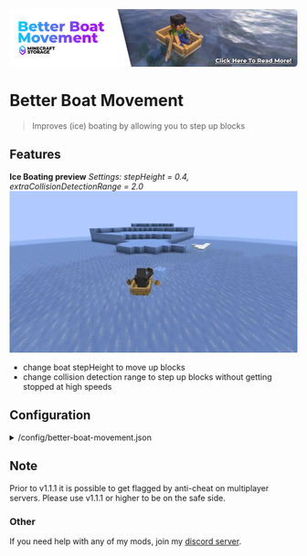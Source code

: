 [![Minecraft Storage article banner](https://raw.githubusercontent.com/btwonion/better-boat-movement/refs/heads/master/media/banner_mcstorage.png)](https://minecraftstorage.com/mods/better-boat-movement)

# Better Boat Movement

> Improves (ice) boating by allowing you to step up blocks

## Features

**Ice Boating preview**
*Settings: stepHeight = 0.4, extraCollisionDetectionRange = 2.0*
![Ice Boating preview](https://raw.githubusercontent.com/btwonion/better-boat-movement/refs/heads/master/media/bbm-ice-boating.webp)

- change boat stepHeight to move up blocks
- change collision detection range to step up blocks without getting stopped at high speeds

## Configuration

<details>
<summary>/config/better-boat-movement.json</summary>

```json5
{
    "version": 4, // just ignore that, only for migrations
    "config": {
        "stepHeight": 0.35, // The amount of blocks you are going to be boosted when triggering a boost
        "playerEjectTicks": 200.0, // The ticks the game waits before kicking you out of a boat after the player lost control
        "boostUnderwater": true, // Toggles, whether a boat, which is underwater should be boosted upwards
        "boostOnBlocks": false, // Toggles, whether a boat, which is on a block should be boosted upwards when running against an elevation
        "boostOnIce": false, // Toggles, whether a boat, should only be boosted on blocks, when laying on an ice block.
        "boostOnWater": true, // Toggles, whether a boat, which is on water should be boosted upwards when floating against an elevation
        "onlyForPlayers": true, // Toggles, whether a boat should only be boosted when carrying a player,
        "extraCollisionDetectionRange": 0.5 // Changes the detection range of a collision. Increasing this will boost a boat x blocks before actually touching the block it approaches.
    }
}
```

</details>

## Note

Prior to v1.1.1 it is possible to get flagged by anti-cheat on multiplayer servers.
Please use v1.1.1 or higher to be on the safe side.

### Other

If you need help with any of my mods, join my [discord server](https://nyon.dev/discord).

